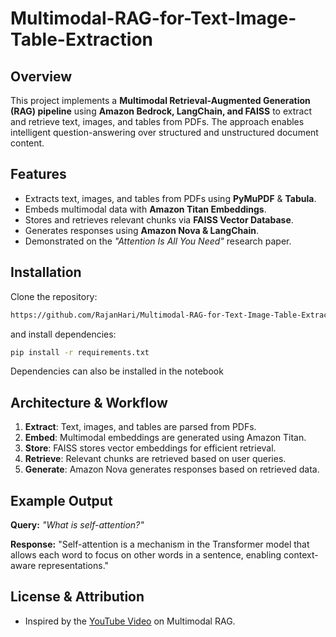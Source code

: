 # Multimodal-RAG-for-Text-Image-Table-Extraction

## Overview
This project implements a **Multimodal Retrieval-Augmented Generation (RAG) pipeline** using **Amazon Bedrock, LangChain, and FAISS** to extract and retrieve text, images, and tables from PDFs. The approach enables intelligent question-answering over structured and unstructured document content.

## Features
- Extracts text, images, and tables from PDFs using **PyMuPDF** & **Tabula**.
- Embeds multimodal data with **Amazon Titan Embeddings**.
- Stores and retrieves relevant chunks via **FAISS Vector Database**.
- Generates responses using **Amazon Nova & LangChain**.
- Demonstrated on the *"Attention Is All You Need"* research paper.

## Installation
Clone the repository:
```bash
https://github.com/RajanHari/Multimodal-RAG-for-Text-Image-Table-Extraction.git
```
and install dependencies:

```bash
pip install -r requirements.txt
```

Dependencies can also be installed in the notebook


## Architecture & Workflow
1. **Extract**: Text, images, and tables are parsed from PDFs.
2. **Embed**: Multimodal embeddings are generated using Amazon Titan.
3. **Store**: FAISS stores vector embeddings for efficient retrieval.
4. **Retrieve**: Relevant chunks are retrieved based on user queries.
5. **Generate**: Amazon Nova generates responses based on retrieved data.

## Example Output
**Query:** *"What is self-attention?"*

**Response:** "Self-attention is a mechanism in the Transformer model that allows each word to focus on other words in a sentence, enabling context-aware representations."



## License & Attribution
- Inspired by the [YouTube Video](https://www.youtube.com/watch?v=jDFpEnJeSVg) on Multimodal RAG.

